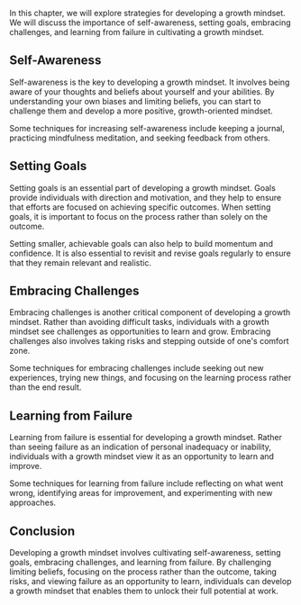 
In this chapter, we will explore strategies for developing a growth mindset. We will discuss the importance of self-awareness, setting goals, embracing challenges, and learning from failure in cultivating a growth mindset.

Self-Awareness
--------------

Self-awareness is the key to developing a growth mindset. It involves being aware of your thoughts and beliefs about yourself and your abilities. By understanding your own biases and limiting beliefs, you can start to challenge them and develop a more positive, growth-oriented mindset.

Some techniques for increasing self-awareness include keeping a journal, practicing mindfulness meditation, and seeking feedback from others.

Setting Goals
-------------

Setting goals is an essential part of developing a growth mindset. Goals provide individuals with direction and motivation, and they help to ensure that efforts are focused on achieving specific outcomes. When setting goals, it is important to focus on the process rather than solely on the outcome.

Setting smaller, achievable goals can also help to build momentum and confidence. It is also essential to revisit and revise goals regularly to ensure that they remain relevant and realistic.

Embracing Challenges
--------------------

Embracing challenges is another critical component of developing a growth mindset. Rather than avoiding difficult tasks, individuals with a growth mindset see challenges as opportunities to learn and grow. Embracing challenges also involves taking risks and stepping outside of one's comfort zone.

Some techniques for embracing challenges include seeking out new experiences, trying new things, and focusing on the learning process rather than the end result.

Learning from Failure
---------------------

Learning from failure is essential for developing a growth mindset. Rather than seeing failure as an indication of personal inadequacy or inability, individuals with a growth mindset view it as an opportunity to learn and improve.

Some techniques for learning from failure include reflecting on what went wrong, identifying areas for improvement, and experimenting with new approaches.

Conclusion
----------

Developing a growth mindset involves cultivating self-awareness, setting goals, embracing challenges, and learning from failure. By challenging limiting beliefs, focusing on the process rather than the outcome, taking risks, and viewing failure as an opportunity to learn, individuals can develop a growth mindset that enables them to unlock their full potential at work.
